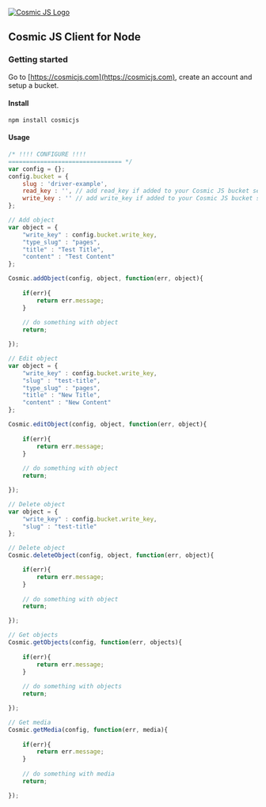 [![Cosmic JS Logo](https://cosmicjs.com/images/marketing/logo-w-brand.jpg)](https://cosmicjs.com/)
## Cosmic JS Client for Node

### Getting started
Go to [https://cosmicjs.com](https://cosmicjs.com), create an account and setup a bucket.

#### Install
```
npm install cosmicjs
```

#### Usage

```javascript
/* !!!! CONFIGURE !!!!
================================ */
var config = {};
config.bucket = {
	slug : 'driver-example',
	read_key : '', // add read_key if added to your Cosmic JS bucket settings
	write_key : '' // add write_key if added to your Cosmic JS bucket settings
};

// Add object
var object = {
	"write_key" : config.bucket.write_key,
	"type_slug" : "pages",
	"title" : "Test Title",
	"content" : "Test Content"
};

Cosmic.addObject(config, object, function(err, object){
	
	if(err){
		return err.message;
	}
	
	// do something with object
	return;

});

// Edit object
var object = {
	"write_key" : config.bucket.write_key,
	"slug" : "test-title",
	"type_slug" : "pages",
	"title" : "New Title",
	"content" : "New Content"
};

Cosmic.editObject(config, object, function(err, object){
	
	if(err){
		return err.message;
	}
	
	// do something with object
	return;

});

// Delete object
var object = {
	"write_key" : config.bucket.write_key,
	"slug" : "test-title"
};

// Delete object
Cosmic.deleteObject(config, object, function(err, object){

	if(err){
		return err.message;
	}
	
	// do something with object
	return;

});

// Get objects
Cosmic.getObjects(config, function(err, objects){
				
	if(err){
		return err.message;
	}
	
	// do something with objects
	return;

});

// Get media
Cosmic.getMedia(config, function(err, media){
			
	if(err){
		return err.message;
	}
	
	// do something with media
	return;

});
```
